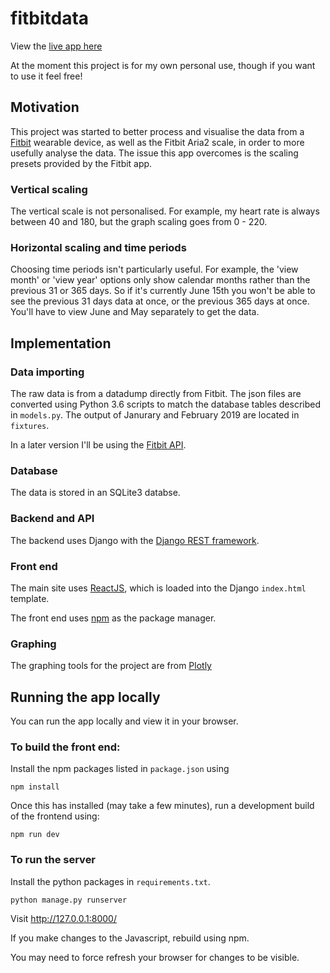 # fitbitdata

View the [live app here](https://guarded-tor-60924.herokuapp.com/)

At the moment this project is for my own personal use, though if you want to use it feel free! 

## Motivation

This project was started to better process and visualise the data from a [Fitbit](https://www.fitbit.com/uk/home) wearable device, as well as the Fitbit Aria2 scale, in order to more usefully analyse the data. The issue this app overcomes is the scaling presets provided by the Fitbit app.

### Vertical scaling

The vertical scale is not personalised. For example, my heart rate is always between 40 and 180, but the graph scaling goes from 0 - 220. 

### Horizontal scaling and time periods

Choosing time periods isn't particularly useful. For example, the 'view month' or 'view year' options only show calendar months rather than the previous 31 or 365 days. So if it's currently June 15th you won't be able to see the previous 31 days data at once, or the previous 365 days at once. You'll have to view June and May separately to get the data. 

## Implementation

### Data importing

The raw data is from a datadump directly from Fitbit. The json files are converted using Python 3.6 scripts to match the database tables described in `models.py`. The output of Janurary and February 2019 are located in `fixtures`. 

In a later version I'll be using the [Fitbit API](https://dev.fitbit.com/build/reference/web-api/).

### Database

The data is stored in an SQLite3 databse. 

### Backend and API

The backend uses Django with the [Django REST framework](https://www.django-rest-framework.org/).

### Front end

The main site uses [ReactJS](https://reactjs.org/), which is loaded into the Django `index.html` template. 

The front end uses [npm](https://www.npmjs.com/) as the package manager.

### Graphing

The graphing tools for the project are from [Plotly](https://plot.ly/)

## Running the app locally

You can run the app locally and view it in your browser. 

### To build the front end:

Install the npm packages listed in `package.json` using

`npm install`

Once this has installed (may take a few minutes), run a development build of the frontend using:

`npm run dev`

### To run the server

Install the python packages in `requirements.txt`. 

`python manage.py runserver`

Visit http://127.0.0.1:8000/

If you make changes to the Javascript, rebuild using npm.

You may need to force refresh your browser for changes to be visible. 
